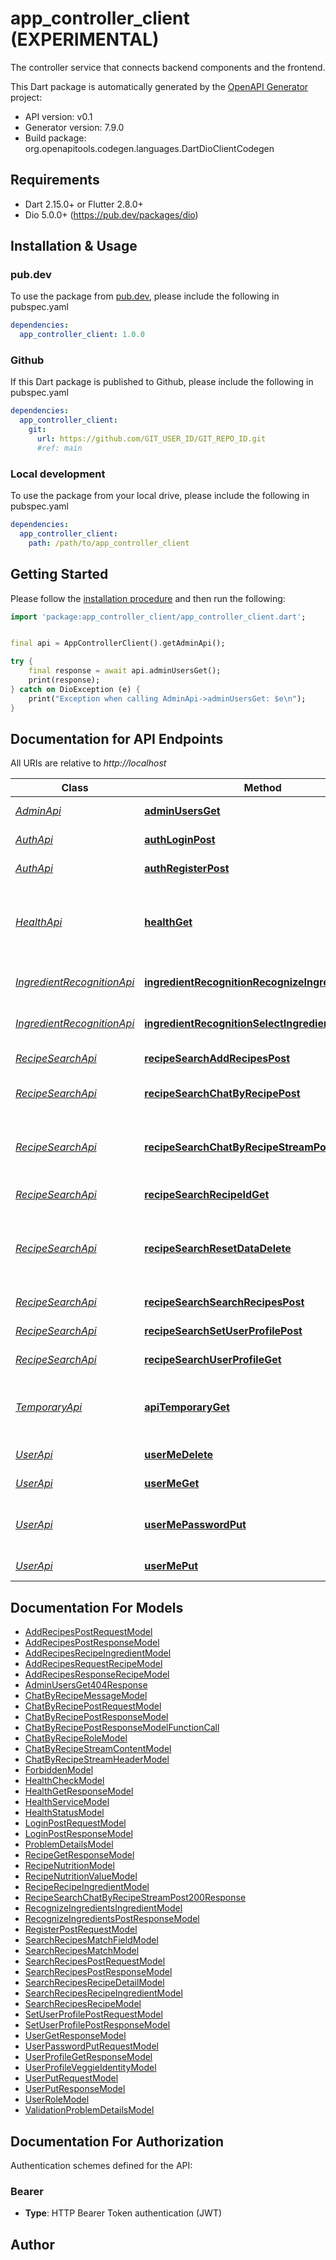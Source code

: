 # app_controller_client (EXPERIMENTAL)
The controller service that connects backend components and the frontend.

This Dart package is automatically generated by the [OpenAPI Generator](https://openapi-generator.tech) project:

- API version: v0.1
- Generator version: 7.9.0
- Build package: org.openapitools.codegen.languages.DartDioClientCodegen

## Requirements

* Dart 2.15.0+ or Flutter 2.8.0+
* Dio 5.0.0+ (https://pub.dev/packages/dio)

## Installation & Usage

### pub.dev
To use the package from [pub.dev](https://pub.dev), please include the following in pubspec.yaml
```yaml
dependencies:
  app_controller_client: 1.0.0
```

### Github
If this Dart package is published to Github, please include the following in pubspec.yaml
```yaml
dependencies:
  app_controller_client:
    git:
      url: https://github.com/GIT_USER_ID/GIT_REPO_ID.git
      #ref: main
```

### Local development
To use the package from your local drive, please include the following in pubspec.yaml
```yaml
dependencies:
  app_controller_client:
    path: /path/to/app_controller_client
```

## Getting Started

Please follow the [installation procedure](#installation--usage) and then run the following:

```dart
import 'package:app_controller_client/app_controller_client.dart';


final api = AppControllerClient().getAdminApi();

try {
    final response = await api.adminUsersGet();
    print(response);
} catch on DioException (e) {
    print("Exception when calling AdminApi->adminUsersGet: $e\n");
}

```

## Documentation for API Endpoints

All URIs are relative to *http://localhost*

Class | Method | HTTP request | Description
------------ | ------------- | ------------- | -------------
[*AdminApi*](doc/AdminApi.md) | [**adminUsersGet**](doc/AdminApi.md#adminusersget) | **GET** /Admin/Users | Gets a list of all users.
[*AuthApi*](doc/AuthApi.md) | [**authLoginPost**](doc/AuthApi.md#authloginpost) | **POST** /Auth/Login | Logs in a user.
[*AuthApi*](doc/AuthApi.md) | [**authRegisterPost**](doc/AuthApi.md#authregisterpost) | **POST** /Auth/Register | Registers a new user.
[*HealthApi*](doc/HealthApi.md) | [**healthGet**](doc/HealthApi.md#healthget) | **GET** /Health | Checks the health of App Controller and its components.
[*IngredientRecognitionApi*](doc/IngredientRecognitionApi.md) | [**ingredientRecognitionRecognizeIngredientsPost**](doc/IngredientRecognitionApi.md#ingredientrecognitionrecognizeingredientspost) | **POST** /IngredientRecognition/RecognizeIngredients | Recognize ingredients from image.
[*IngredientRecognitionApi*](doc/IngredientRecognitionApi.md) | [**ingredientRecognitionSelectIngredientPost**](doc/IngredientRecognitionApi.md#ingredientrecognitionselectingredientpost) | **POST** /IngredientRecognition/SelectIngredient | Select ingredient from image.
[*RecipeSearchApi*](doc/RecipeSearchApi.md) | [**recipeSearchAddRecipesPost**](doc/RecipeSearchApi.md#recipesearchaddrecipespost) | **POST** /RecipeSearch/AddRecipes | Add a list of recipes.
[*RecipeSearchApi*](doc/RecipeSearchApi.md) | [**recipeSearchChatByRecipePost**](doc/RecipeSearchApi.md#recipesearchchatbyrecipepost) | **POST** /RecipeSearch/ChatByRecipe | Chat about a specific recipe.
[*RecipeSearchApi*](doc/RecipeSearchApi.md) | [**recipeSearchChatByRecipeStreamPost**](doc/RecipeSearchApi.md#recipesearchchatbyrecipestreampost) | **POST** /RecipeSearch/ChatByRecipe/Stream | Chat about a specific recipe with streaming response.
[*RecipeSearchApi*](doc/RecipeSearchApi.md) | [**recipeSearchRecipeIdGet**](doc/RecipeSearchApi.md#recipesearchrecipeidget) | **GET** /RecipeSearch/Recipe/{id} | Get recipe by ID.
[*RecipeSearchApi*](doc/RecipeSearchApi.md) | [**recipeSearchResetDataDelete**](doc/RecipeSearchApi.md#recipesearchresetdatadelete) | **DELETE** /RecipeSearch/ResetData | Reset all data in the recipe search service, use with caution.
[*RecipeSearchApi*](doc/RecipeSearchApi.md) | [**recipeSearchSearchRecipesPost**](doc/RecipeSearchApi.md#recipesearchsearchrecipespost) | **POST** /RecipeSearch/SearchRecipes | Search for recipes.
[*RecipeSearchApi*](doc/RecipeSearchApi.md) | [**recipeSearchSetUserProfilePost**](doc/RecipeSearchApi.md#recipesearchsetuserprofilepost) | **POST** /RecipeSearch/SetUserProfile | Set user profile.
[*RecipeSearchApi*](doc/RecipeSearchApi.md) | [**recipeSearchUserProfileGet**](doc/RecipeSearchApi.md#recipesearchuserprofileget) | **GET** /RecipeSearch/UserProfile | Get user profile.
[*TemporaryApi*](doc/TemporaryApi.md) | [**apiTemporaryGet**](doc/TemporaryApi.md#apitemporaryget) | **GET** /Api/Temporary | Get method for temporary testing purposes.
[*UserApi*](doc/UserApi.md) | [**userMeDelete**](doc/UserApi.md#usermedelete) | **DELETE** /User/Me | Deletes the current user.
[*UserApi*](doc/UserApi.md) | [**userMeGet**](doc/UserApi.md#usermeget) | **GET** /User/Me | Gets the current user.
[*UserApi*](doc/UserApi.md) | [**userMePasswordPut**](doc/UserApi.md#usermepasswordput) | **PUT** /User/Me/Password | Updates the current user&#39;s password.
[*UserApi*](doc/UserApi.md) | [**userMePut**](doc/UserApi.md#usermeput) | **PUT** /User/Me | Updates the current user.


## Documentation For Models

 - [AddRecipesPostRequestModel](doc/AddRecipesPostRequestModel.md)
 - [AddRecipesPostResponseModel](doc/AddRecipesPostResponseModel.md)
 - [AddRecipesRecipeIngredientModel](doc/AddRecipesRecipeIngredientModel.md)
 - [AddRecipesRequestRecipeModel](doc/AddRecipesRequestRecipeModel.md)
 - [AddRecipesResponseRecipeModel](doc/AddRecipesResponseRecipeModel.md)
 - [AdminUsersGet404Response](doc/AdminUsersGet404Response.md)
 - [ChatByRecipeMessageModel](doc/ChatByRecipeMessageModel.md)
 - [ChatByRecipePostRequestModel](doc/ChatByRecipePostRequestModel.md)
 - [ChatByRecipePostResponseModel](doc/ChatByRecipePostResponseModel.md)
 - [ChatByRecipePostResponseModelFunctionCall](doc/ChatByRecipePostResponseModelFunctionCall.md)
 - [ChatByRecipeRoleModel](doc/ChatByRecipeRoleModel.md)
 - [ChatByRecipeStreamContentModel](doc/ChatByRecipeStreamContentModel.md)
 - [ChatByRecipeStreamHeaderModel](doc/ChatByRecipeStreamHeaderModel.md)
 - [ForbiddenModel](doc/ForbiddenModel.md)
 - [HealthCheckModel](doc/HealthCheckModel.md)
 - [HealthGetResponseModel](doc/HealthGetResponseModel.md)
 - [HealthServiceModel](doc/HealthServiceModel.md)
 - [HealthStatusModel](doc/HealthStatusModel.md)
 - [LoginPostRequestModel](doc/LoginPostRequestModel.md)
 - [LoginPostResponseModel](doc/LoginPostResponseModel.md)
 - [ProblemDetailsModel](doc/ProblemDetailsModel.md)
 - [RecipeGetResponseModel](doc/RecipeGetResponseModel.md)
 - [RecipeNutritionModel](doc/RecipeNutritionModel.md)
 - [RecipeNutritionValueModel](doc/RecipeNutritionValueModel.md)
 - [RecipeRecipeIngredientModel](doc/RecipeRecipeIngredientModel.md)
 - [RecipeSearchChatByRecipeStreamPost200Response](doc/RecipeSearchChatByRecipeStreamPost200Response.md)
 - [RecognizeIngredientsIngredientModel](doc/RecognizeIngredientsIngredientModel.md)
 - [RecognizeIngredientsPostResponseModel](doc/RecognizeIngredientsPostResponseModel.md)
 - [RegisterPostRequestModel](doc/RegisterPostRequestModel.md)
 - [SearchRecipesMatchFieldModel](doc/SearchRecipesMatchFieldModel.md)
 - [SearchRecipesMatchModel](doc/SearchRecipesMatchModel.md)
 - [SearchRecipesPostRequestModel](doc/SearchRecipesPostRequestModel.md)
 - [SearchRecipesPostResponseModel](doc/SearchRecipesPostResponseModel.md)
 - [SearchRecipesRecipeDetailModel](doc/SearchRecipesRecipeDetailModel.md)
 - [SearchRecipesRecipeIngredientModel](doc/SearchRecipesRecipeIngredientModel.md)
 - [SearchRecipesRecipeModel](doc/SearchRecipesRecipeModel.md)
 - [SetUserProfilePostRequestModel](doc/SetUserProfilePostRequestModel.md)
 - [SetUserProfilePostResponseModel](doc/SetUserProfilePostResponseModel.md)
 - [UserGetResponseModel](doc/UserGetResponseModel.md)
 - [UserPasswordPutRequestModel](doc/UserPasswordPutRequestModel.md)
 - [UserProfileGetResponseModel](doc/UserProfileGetResponseModel.md)
 - [UserProfileVeggieIdentityModel](doc/UserProfileVeggieIdentityModel.md)
 - [UserPutRequestModel](doc/UserPutRequestModel.md)
 - [UserPutResponseModel](doc/UserPutResponseModel.md)
 - [UserRoleModel](doc/UserRoleModel.md)
 - [ValidationProblemDetailsModel](doc/ValidationProblemDetailsModel.md)


## Documentation For Authorization


Authentication schemes defined for the API:
### Bearer

- **Type**: HTTP Bearer Token authentication (JWT)


## Author



